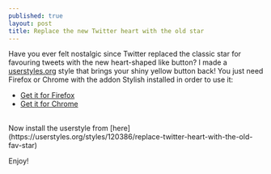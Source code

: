 ```yaml
---
published: true
layout: post
title: Replace the new Twitter heart with the old star
---
```

Have you ever felt nostalgic since Twitter replaced the classic star for favouring tweets with the new heart-shaped like button? I made a [userstyles.org](userstyles.org) style that brings your shiny yellow button back! You just need Firefox or Chrome with the addon Stylish installed in order to use it:

- [Get it for Firefox](https://addons.mozilla.org/en-US/firefox/addon/stylish/)
- [Get it for Chrome](https://chrome.google.com/webstore/detail/stylish/fjnbnpbmkenffdnngjfgmeleoegfcffe)

<br/>
Now install the userstyle from [here](https://userstyles.org/styles/120386/replace-twitter-heart-with-the-old-fav-star)

Enjoy!
